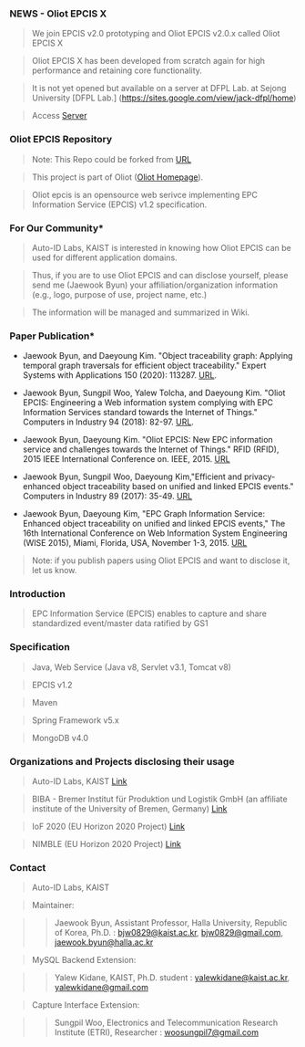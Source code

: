 ### NEWS - Oliot EPCIS X ###
> We join EPCIS v2.0 prototyping and Oliot EPCIS v2.0.x called Oliot EPCIS X

> Oliot EPCIS X has been developed from scratch again for high performance and retaining core functionality.

> It is not yet opened but available on a server at DFPL Lab. at Sejong University [DFPL Lab.] (https://sites.google.com/view/jack-dfpl/home)

> Access [Server](http://203.250.148.67/epcis/home/index.html)

### Oliot EPCIS Repository ###
> Note: This Repo could be forked from [URL](https://github.com/JaewookByun/epcis)

> This project is part of Oliot ([Oliot Homepage](http://oliot.org)).

> Oliot epcis is an opensource web serivce implementing EPC Information Service (EPCIS) v1.2 specification.

### For Our Community* ###
> Auto-ID Labs, KAIST is interested in knowing how Oliot EPCIS can be used for different application domains. 

> Thus, if you are to use Oliot EPCIS and can disclose yourself, please send me (Jaewook Byun) your affiliation/organization information (e.g., logo, purpose of use, project name, etc.)

> The information will be managed and summarized in Wiki.

### Paper Publication* ###

- Jaewook Byun, and Daeyoung Kim. "Object traceability graph: Applying temporal graph traversals for efficient object traceability." Expert Systems with Applications 150 (2020): 113287. [URL](https://www.sciencedirect.com/science/article/pii/S0957417420301123).

- Jaewook Byun, Sungpil Woo, Yalew Tolcha, and Daeyoung Kim. "Oliot EPCIS: Engineering a Web information system complying with EPC Information Services standard towards the Internet of Things." Computers in Industry 94 (2018): 82-97. [URL](https://www.sciencedirect.com/science/article/pii/S016636151730458X).

- Jaewook Byun, Daeyoung Kim. "Oliot EPCIS: New EPC information service and challenges towards the Internet of Things." RFID (RFID), 2015 IEEE International Conference on. IEEE, 2015. [URL](http://ieeexplore.ieee.org/xpls/abs_all.jsp?arnumber=7113075&tag=1)

- Jaewook Byun, Sungpil Woo, Daeyoung Kim,"Efficient and privacy-enhanced object traceability based on unified and linked EPCIS events." Computers in Industry 89 (2017): 35-49. [URL](http://www.sciencedirect.com/science/article/pii/S016636151630135X)

- Jaewook Byun, Daeyoung Kim, "EPC Graph Information Service: Enhanced object traceability on unified and linked EPCIS events," The 16th International Conference on Web Information System Engineering (WISE 2015), Miami, Florida, USA, November 1-3, 2015. [URL](http://link.springer.com/chapter/10.1007/978-3-319-26190-4_16)

> Note: if you publish papers using Oliot EPCIS and want to disclose it, let us know.

### Introduction ###
> EPC Information Service (EPCIS) enables to capture and share standardized event/master data ratified by GS1 

### Specification ###
> Java, Web Service (Java v8, Servlet v3.1, Tomcat v8)

> EPCIS v1.2

> Maven

> Spring Framework v5.x

> MongoDB v4.0

### Organizations and Projects disclosing their usage ###
> Auto-ID Labs, KAIST [Link](http://autoidlab.kaist.ac.kr/)

> BIBA - Bremer Institut für Produktion und Logistik GmbH (an affiliate institute of the University of Bremen, Germany) [Link](http://www.biba.uni-bremen.de/en.html)

> IoF 2020 (EU Horizon 2020 Project) [Link](https://www.iof2020.eu/)

> NIMBLE (EU Horizon 2020 Project) [Link](https://www.nimble-project.org/)

### Contact ###
> Auto-ID Labs, KAIST

> Maintainer:

>> Jaewook Byun, Assistant Professor, Halla University, Republic of Korea, Ph.D. : bjw0829@kaist.ac.kr, bjw0829@gmail.com, jaewook.byun@halla.ac.kr

> MySQL Backend Extension:

>> Yalew Kidane, KAIST, Ph.D. student : yalewkidane@kaist.ac.kr, yalewkidane@gmail.com

> Capture Interface Extension:

>> Sungpil Woo, Electronics and Telecommunication Research Institute (ETRI), Researcher : woosungpil7@gmail.com
